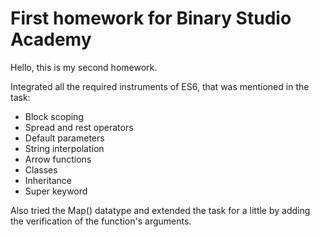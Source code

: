 # First homework for Binary Studio Academy

Hello, this is my second homework. 

Integrated all the required instruments of ES6, that was mentioned in the task:

* Block scoping
* Spread and rest operators
* Default parameters
* String interpolation
* Arrow functions
* Classes
* Inheritance
* Super keyword

Also tried the Map() datatype and extended the task for a little by adding the verification of the function's arguments. 